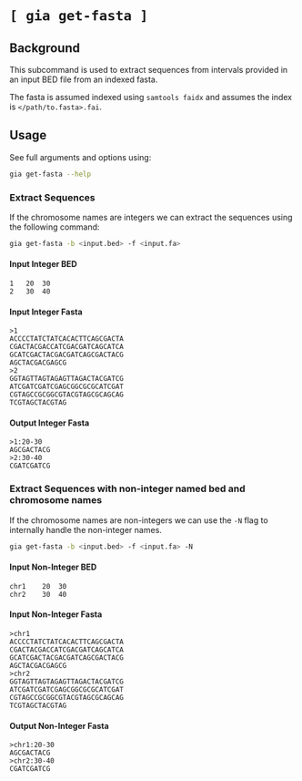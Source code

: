 # `[ gia get-fasta ]`

## Background

This subcommand is used to extract sequences from intervals provided in an input BED file
from an indexed fasta.

The fasta is assumed indexed using `samtools faidx` and assumes the index is `</path/to.fasta>.fai`.

## Usage

See full arguments and options using:

```bash
gia get-fasta --help
```

### Extract Sequences

If the chromosome names are integers we can extract the sequences using the following command:

```bash
gia get-fasta -b <input.bed> -f <input.fa>
```

#### Input Integer BED

```bed
1	20	30
2	30	40
```

#### Input Integer Fasta

```fasta
>1
ACCCCTATCTATCACACTTCAGCGACTA
CGACTACGACCATCGACGATCAGCATCA
GCATCGACTACGACGATCAGCGACTACG
AGCTACGACGAGCG
>2
GGTAGTTAGTAGAGTTAGACTACGATCG
ATCGATCGATCGAGCGGCGCGCATCGAT
CGTAGCCGCGGCGTACGTAGCGCAGCAG
TCGTAGCTACGTAG
```

#### Output Integer Fasta

```fasta
>1:20-30
AGCGACTACG
>2:30-40
CGATCGATCG
```

### Extract Sequences with non-integer named bed and chromosome names

If the chromosome names are non-integers we can use the `-N` flag to internally
handle the non-integer names.

```bash
gia get-fasta -b <input.bed> -f <input.fa> -N
```

#### Input Non-Integer BED

```bed
chr1	20	30
chr2	30	40
```

#### Input Non-Integer Fasta

```fasta
>chr1
ACCCCTATCTATCACACTTCAGCGACTA
CGACTACGACCATCGACGATCAGCATCA
GCATCGACTACGACGATCAGCGACTACG
AGCTACGACGAGCG
>chr2
GGTAGTTAGTAGAGTTAGACTACGATCG
ATCGATCGATCGAGCGGCGCGCATCGAT
CGTAGCCGCGGCGTACGTAGCGCAGCAG
TCGTAGCTACGTAG
```

#### Output Non-Integer Fasta

```fasta
>chr1:20-30
AGCGACTACG
>chr2:30-40
CGATCGATCG
```

